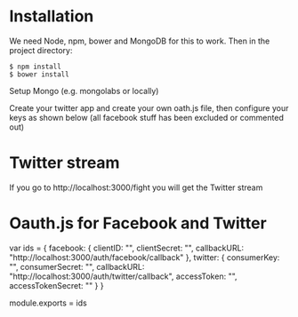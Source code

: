 # Installation

We need Node, npm, bower and MongoDB for this to work. Then in the project directory:

    $ npm install
    $ bower install

Setup Mongo (e.g. mongolabs or locally) 

Create your twitter app and create your own oath.js file, then configure your keys as shown below (all facebook stuff has been excluded or commented out)

# Twitter stream

If you go to http://localhost:3000/fight you will get the Twitter stream

# Oauth.js for Facebook and Twitter

var ids = {
    facebook: {
        clientID: "",
        clientSecret: "",
        callbackURL: "http://localhost:3000/auth/facebook/callback"
    },
    twitter: {
        consumerKey: "",
        consumerSecret: "",
        callbackURL: "http://localhost:3000/auth/twitter/callback",
        accessToken: "",
        accessTokenSecret: ""
    }
}

module.exports = ids
